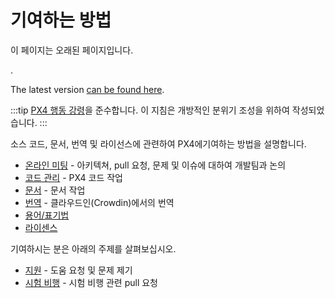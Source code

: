 # 기여하는 방법

<div v-if="$themeConfig.px4_version != 'main'">
  <div class="custom-block danger"><p class="custom-block-title">이 페이지는 오래된 페이지입니다.</p>. <p>The latest version <a href="https://docs.px4.io/main/en/contribute/">can be found here</a>.</p>
  </div>
</div>

:::tip
[PX4 행동 강령](https://github.com/PX4/PX4-Autopilot/blob/master/CODE_OF_CONDUCT.md)을 준수합니다. 이 지침은 개방적인 분위기 조성을 위하여 작성되었습니다.
:::

소스 코드, 문서, 번역 및 라이선스에 관련하여 PX4에기여하는 방법을 설명합니다.
* [온라인 미팅](../contribute/dev_call.md)  - 아키텍쳐, pull 요청, 문제 및 이슈에 대하여 개발팀과 논의
* [코드 관리](../contribute/code.md) - PX4 코드 작업
* [문서](../contribute/docs.md) - 문서 작업
* [번역](../contribute/translation.md) - 클라우드인(Crowdin)에서의 번역
* [용어/표기법](../contribute/notation.md)
* [라이센스](../contribute/licenses.md)

기여하시는 분은 아래의 주제를 살펴보십시오.
* [지원](../contribute/support.md) - 도움 요청 및 문제 제기
* [시험 비행](../test_and_ci/test_flights.md) - 시험 비행 관련 pull 요청
